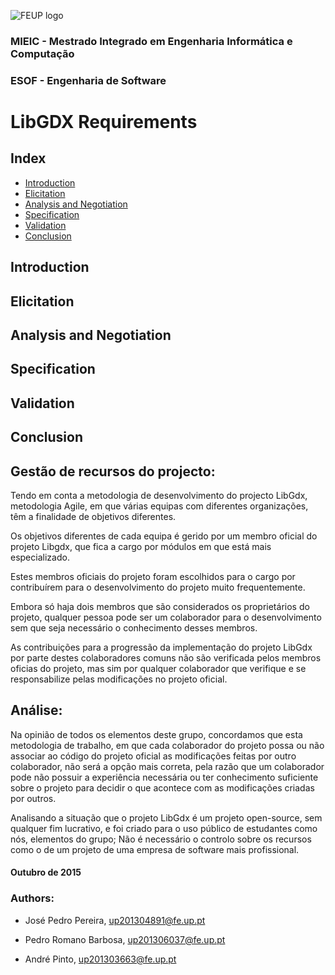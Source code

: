 ![FEUP logo](http://conference.mercatura.pt/gequaltec2015/site/images/feup.png)
### MIEIC - Mestrado Integrado em Engenharia Informática e Computação
### ESOF - Engenharia de Software

# LibGDX Requirements

## Index
  * [Introduction](#intro)
  * [Elicitation](#elicitation)
  * [Analysis and Negotiation](#analysisAndNeg)
  * [Specification](#specification)
  * [Validation](#validation)
  * [Conclusion](#conclusion)

## Introduction

## Elicitation

## Analysis and Negotiation

## Specification

## Validation

## <a name="conclusion"></a>Conclusion


## Gestão de recursos do projecto:

Tendo em conta a metodologia de desenvolvimento do projecto LibGdx, metodologia Agile, em que várias equipas com diferentes organizações, têm a finalidade de objetivos diferentes.

Os objetivos diferentes de cada equipa é gerido por um membro oficial do projeto Libgdx, que fica a cargo por módulos em que está mais especializado.

Estes membros oficiais do projeto foram escolhidos para o cargo por contribuírem para o desenvolvimento do projeto muito frequentemente.


Embora só haja dois membros que são considerados os proprietários do projeto, qualquer pessoa pode ser um colaborador para o desenvolvimento sem que seja necessário o conhecimento desses membros.

As contribuições para a progressão da implementação do projeto LibGdx por parte destes colaboradores comuns não são verificada pelos membros oficias do projeto, mas sim por qualquer colaborador que verifique e se responsabilize pelas modificações no projeto oficial.


## Análise:

Na opinião de todos os elementos deste grupo, concordamos que esta metodologia de trabalho, em que cada colaborador do projeto possa ou não associar ao código do projeto oficial as modificações feitas por outro colaborador, não será a opção mais correta, pela razão que um colaborador pode não possuir a experiência necessária ou ter conhecimento suficiente sobre o projeto para decidir o que acontece com as modificações criadas por outros.

Analisando a situação que o projeto LibGdx é um projeto open-source, sem qualquer fim lucrativo, e foi criado para o uso público de estudantes como nós, elementos do grupo; Não é necessário o controlo sobre os recursos como o de um projeto de uma empresa de software mais profissional.

####  __Outubro de 2015__

### Authors:

* José Pedro Pereira, up201304891@fe.up.pt

* Pedro Romano Barbosa, up201306037@fe.up.pt

* André Pinto, up201303663@fe.up.pt
